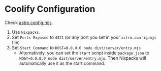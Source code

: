 # Coolify Configuration

Check [astro.config.mjs](./astro.config.mjs).

1. Use `Nixpacks`.
2. Set `Ports Exposed` to `4321` (or any port you set in your `astro.config.mjs` file)
3. Set `Start Command` to `HOST=0.0.0.0 node dist/server/entry.mjs`
   - Alternatively, you can set the `start` script inside `package.json` to `HOST=0.0.0.0 node dist/server/entry.mjs`. Then Nixpacks will automatically use it as the start command.
